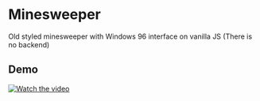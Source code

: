 # Minesweeper
Old styled minesweeper with Windows 96 interface on vanilla JS
(There is no backend)

## Demo
[![Watch the video](https://img.youtube.com/vi/SQ-a-8mbYNk/default.jpg)](https://youtu.be/SQ-a-8mbYNk)